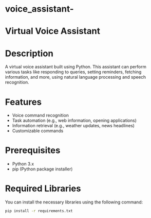 # voice_assistant-
# Virtual Voice Assistant

# Description
A virtual voice assistant built using Python. This assistant can perform various tasks like responding to queries, setting reminders, fetching information, and more, using natural language processing and speech recognition.

# Features
- Voice command recognition
- Task automation (e.g., web information, opening applications)
- Information retrieval (e.g., weather updates, news headlines)
- Customizable commands

# Prerequisites
- Python 3.x
- pip (Python package installer)

# Required Libraries
You can install the necessary libraries using the following command:

```bash
pip install -r requirements.txt
